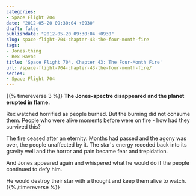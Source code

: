 ```yaml
---
categories:
- Space Flight 704
date: "2012-05-20 09:30:04 +0930"
draft: false
publishdate: "2012-05-20 09:30:04 +0930"
slug: space-flight-704-chapter-43-the-four-month-fire
tags:
- Jones-thing
- Rex Havoc
title: 'Space Flight 704, Chapter 43: The Four-Month Fire'
url: /space-flight-704-chapter-43-the-four-month-fire/
series:
- Space Flight 704
---
```

{{% timereverse 3 %}}
**The Jones-spectre disappeared and the planet erupted in flame.**

Rex watched horrified as people burned. But the burning did not consume them. People who were alive moments before were on fire - how had they survived this?

The fire ceased after an eternity. Months had passed and the agony was over, the people unaffected by it. The star's energy receded back into its gravity well and the horror and pain became fear and trepidation.

And Jones appeared again and whispered what he would do if the people continued to defy him.

He would destroy their star with a thought and keep them alive to watch.
{{% /timereverse %}}
